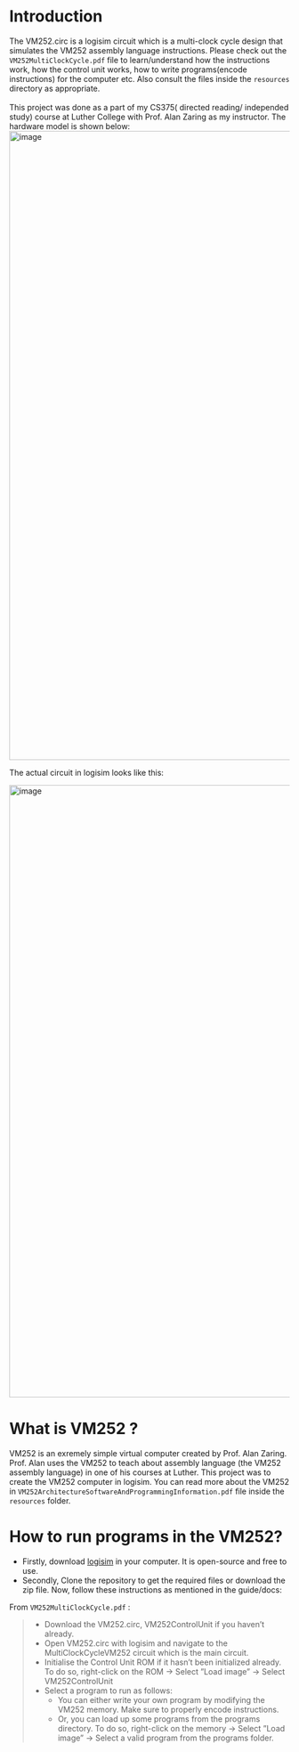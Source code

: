 # Introduction
The VM252.circ is a logisim circuit which is a multi-clock cycle design that simulates the VM252 assembly language instructions. Please check out the `VM252MultiClockCycle.pdf` file to learn/understand how the instructions work, how the control unit works, how to write programs(encode instructions) for the computer etc. Also consult the files inside the `resources` directory as appropriate. <br><br>
This project was done as a part of my CS375( directed reading/ independed study) course at Luther College with Prof. Alan Zaring as my instructor. The hardware model is shown below:
<img width="1130" alt="image" src="https://github.com/paudsu01/Multi-Clock-Cycle-Logisim-VM252/assets/114323952/5191d76d-bcf1-4c7c-a447-7ce67347e268">
<p> The actual circuit in logisim looks like this: </p>
<img width="1100" alt="image" src="https://github.com/paudsu01/Multi-Clock-Cycle-Logisim-VM252/assets/114323952/caf9d457-f5c7-4f76-a7e4-880ce118ebf8">


# What is VM252 ?
VM252 is an exremely simple virtual computer created by Prof. Alan Zaring. Prof. Alan uses the VM252 to teach about assembly language (the VM252 assembly language) in one of his courses at Luther. This project was to create the VM252 computer in logisim. 
You can read more about the VM252 in `VM252ArchitectureSoftwareAndProgrammingInformation.pdf` file inside the `resources` folder.


# How to run programs in the VM252?

* Firstly, download [logisim](https://github.com/logisim-evolution/logisim-evolution) in your computer. It is open-source and free to use.
* Secondly, Clone the repository to get the required files or download the zip file.
Now, follow these instructions as mentioned in the guide/docs:

From `VM252MultiClockCycle.pdf` :
> * Download the VM252.circ, VM252ControlUnit if you haven’t already.
> * Open VM252.circ with logisim and navigate to the MultiClockCycleVM252 circuit which is the main circuit.
> * Initialise the Control Unit ROM if it hasn’t been initialized already. To do
so, right-click on the ROM → Select ”Load image” → Select VM252ControlUnit
> * Select a program to run as follows:
>     * You can either write your own program by modifying the VM252 memory. Make sure to properly encode instructions.
>     *  Or, you can load up some programs from the programs directory. To do so, right-click on the memory → Select ”Load image” → Select a valid program from the programs folder.
